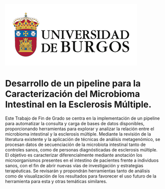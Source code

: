 ![Escudo UBU](img/escudo_UBU.png)
# Desarrollo de un pipeline para la Caracterización del Microbioma Intestinal en la Esclerosis Múltiple.
Este Trabajo de Fin de Grado se centra en la implementación de un pipeline para automatizar la consulta y carga de bases de datos disponibles, proporcionando herramientas para explorar y analizar la relación entre el microbioma intestinal y la esclerosis múltiple. Mediante la revisión de la literatura existente y la aplicación de técnicas de análisis metagenómico, se procesan datos de secuenciación de la microbiota intestinal tanto de controles sanos, como de personas diagnósticadas de esclerosis múltiple. El objetivo es caracterizar diferencialmente mediante anotación los microorganismos presentes en el intestino de pacientes frente a individuos sanos, con el fin de abrir nuevas vías de investigación y estrategias terapéuticas. Se revisarán y propondrán herramientas tanto de análisis como de visualización de los resultados para favorecer el uso futuro de la herramienta para esta y otras temáticas similares.
